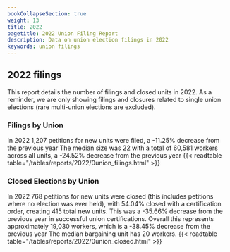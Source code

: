 ```yaml
---
bookCollapseSection: true
weight: 13
title: 2022
pagetitle: 2022 Union Filing Report
description: Data on union election filings in 2022
keywords: union filings
---
```


## 2022 filings

This report details the number of filings and closed units in 2022. As a reminder, we are only showing filings and closures related to single union elections (rare multi-union elections are excluded).

### Filings by Union
In 2022 1,207 petitions for new units were filed, a -11.25% decrease from the previous year The median size was 22 with a total of 60,581 workers across all units, a -24.52% decrease from the previous year
{{< readtable table="/tables/reports/2022/0union_filings.html" >}}

### Closed Elections by Union
In 2022 768 petitions for new units were closed (this includes petitions where no election was ever held), with 54.04% closed with a certification order, creating 415 total new units. This was a -35.66% decrease from the previous year in successful union certifications. Overall this represents approximately 19,030 workers, which is a -38.45% decrease from the previous year The median bargaining unit has 20 workers.
{{< readtable table="/tables/reports/2022/0union_closed.html" >}}
